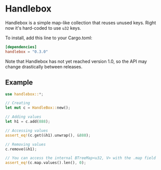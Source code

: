 Handlebox
==================================================================

Handlebox is a simple map-like collection that reuses unused keys. Right now it's hard-coded to use `u32` keys.

To install, add this line to your Cargo.toml:

```toml
[dependencies]
handlebox = "0.3.0"
```

Note that Handlebox has not yet reached version 1.0, so the API may change drastically between releases.

## Example

```rust
use handlebox::*;

// Creating
let mut c = HandleBox::new();

// Adding values
let h1 = c.add(888);

// Accessing values
assert_eq!(c.get(&h1).unwrap(), &888);

// Removing values
c.remove(&h1);

// You can access the internal BTreeMap<u32, V> with the .map field
assert_eq!(c.map.values().len(), 0);
```